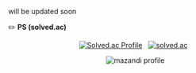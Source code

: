 
will be updated soon

✏️ <b>PS (solved.ac)</b>

<div align="center">
  
 [![Solved.ac Profile](http://mazassumnida.wtf/api/v2/generate_badge?boj=harry0558)](https://solved.ac/harry0558/)
&nbsp; [![solved.ac](https://solvedac.junah.dev/v1/generate_badge?handle=harry0558)](https://solved.ac/profile/harry0558/arena)

&nbsp; ![mazandi profile](http://mazandi.herokuapp.com/api?handle=harry0558&theme=warm)


</div>
